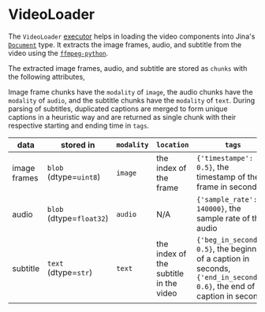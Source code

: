 # VideoLoader

The `VideoLoader` [executor](https://docs.jina.ai/fundamentals/executor/) helps in loading the video components into Jina's [`Document`](https://docs.jina.ai/fundamentals/document/) type.
It extracts the image frames, audio, and subtitle from the video using the [`ffmpeg-python`](https://github.com/kkroening/ffmpeg-python).

The extracted image frames, audio, and subtitle are stored as `chunks` with the following attributes,

Image frame chunks have the `modality` of `image`, the audio chunks have the `modality` of `audio`, and the subtitle chunks have the `modality` of `text`. During parsing of subtitles, duplicated captions are merged to form unique captions in a heuristic way and are returned as single chunk with their respective starting and ending time in `tags`. 

| data | stored in | `modality` | `location` | `tags` | 
| --- | --- | --- | --- | --- |
| image frames | `blob` (dtype=`uint8`) | `image` | the index of the frame | `{'timestampe': 0.5}`, the timestamp of the frame in seconds |
| audio | `blob` (dtype=`float32`) | `audio` | N/A | `{'sample_rate': 140000}`, the sample rate of the audio |
| subtitle | `text` (dtype=`str`) | `text` | the index of the subtitle in the video | `{'beg_in_seconds': 0.5}`, the beginning of a caption in seconds, <br /> `{'end_in_seconds': 0.6}`, the end of a caption in seconds |